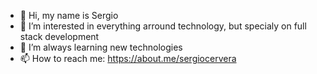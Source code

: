 - 👋 Hi, my name is Sergio
- 👀 I’m interested in everything arround technology, but specialy on full stack development
- 🌱 I’m always learning new technologies
- 📫 How to reach me: https://about.me/sergiocervera
